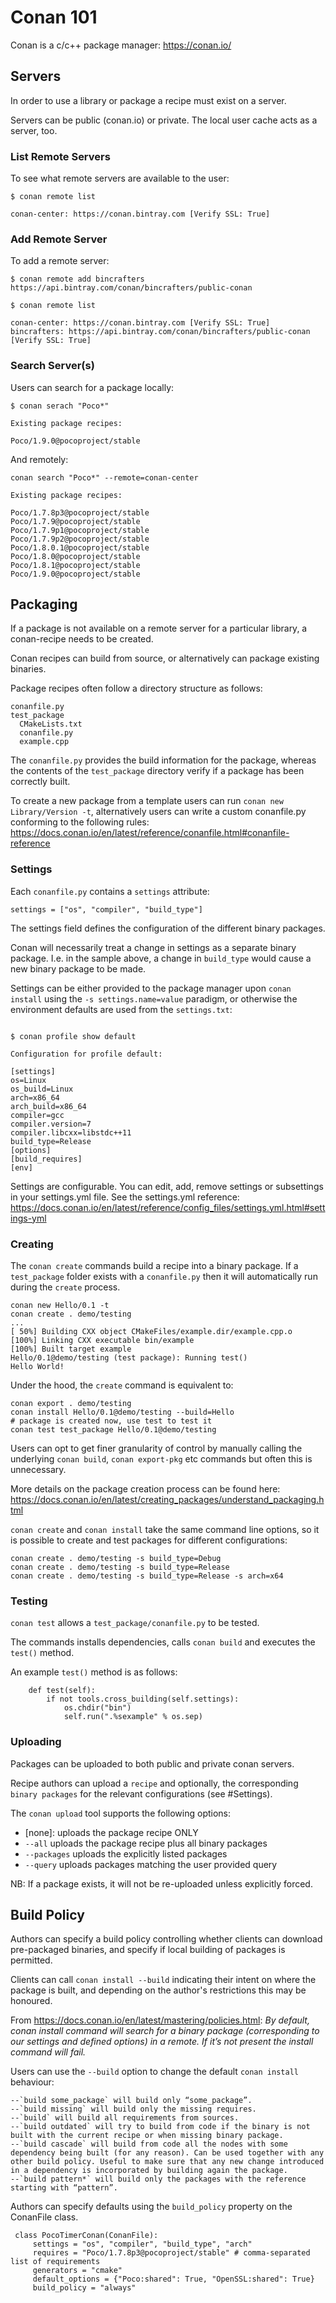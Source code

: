 # Conan 101

Conan is a c/c++ package manager: https://conan.io/

## Servers

In order to use a library or package a recipe must exist on a server.

Servers can be public (conan.io) or private. The local user cache acts as a server, too.

### List Remote Servers

To see what remote servers are available to the user:

```
$ conan remote list

conan-center: https://conan.bintray.com [Verify SSL: True]
```

### Add Remote Server

To add a remote server:

```
$ conan remote add bincrafters https://api.bintray.com/conan/bincrafters/public-conan

$ conan remote list

conan-center: https://conan.bintray.com [Verify SSL: True]
bincrafters: https://api.bintray.com/conan/bincrafters/public-conan [Verify SSL: True]

```

### Search Server(s)

Users can search for a package locally:

```
$ conan serach "Poco*"

Existing package recipes:

Poco/1.9.0@pocoproject/stable

```

And remotely:

```
conan search "Poco*" --remote=conan-center

Existing package recipes:

Poco/1.7.8p3@pocoproject/stable
Poco/1.7.9@pocoproject/stable
Poco/1.7.9p1@pocoproject/stable
Poco/1.7.9p2@pocoproject/stable
Poco/1.8.0.1@pocoproject/stable
Poco/1.8.0@pocoproject/stable
Poco/1.8.1@pocoproject/stable
Poco/1.9.0@pocoproject/stable

```

## Packaging

If a package is not available on a remote server for a particular library, a conan-recipe needs to be created.

Conan recipes can build from source, or alternatively can package existing binaries.

Package recipes often follow a directory structure as follows:

```
conanfile.py
test_package
  CMakeLists.txt
  conanfile.py
  example.cpp
 ```

The `conanfile.py` provides the build information for the package, whereas the contents of the `test_package` directory verify if a package has been correctly built.

To create a new package from a template users can run `conan new Library/Version -t`, alternatively users can write a custom conanfile.py conforming to the following rules: https://docs.conan.io/en/latest/reference/conanfile.html#conanfile-reference 

### Settings

Each `conanfile.py` contains a `settings` attribute:

```
settings = ["os", "compiler", "build_type"]
```

The settings field defines the configuration of the different binary packages. 

Conan will necessarily treat a change in settings as a separate binary package. I.e. in the sample above, a change in `build_type` would cause a new binary package to be made.

Settings can be either provided to the package manager upon `conan install` using the `-s settings.name=value` paradigm, or otherwise the environment defaults are used from the `settings.txt`:

```

$ conan profile show default

Configuration for profile default:

[settings]
os=Linux
os_build=Linux
arch=x86_64
arch_build=x86_64
compiler=gcc
compiler.version=7
compiler.libcxx=libstdc++11
build_type=Release
[options]
[build_requires]
[env]
```

Settings are configurable. You can edit, add, remove settings or subsettings in your settings.yml file. See the settings.yml reference: https://docs.conan.io/en/latest/reference/config_files/settings.yml.html#settings-yml


### Creating

The `conan create` commands build a recipe into a binary package. If a `test_package` folder exists with a `conanfile.py` then it will automatically run during the `create` process.

```
conan new Hello/0.1 -t
conan create . demo/testing
...
[ 50%] Building CXX object CMakeFiles/example.dir/example.cpp.o
[100%] Linking CXX executable bin/example
[100%] Built target example
Hello/0.1@demo/testing (test package): Running test()
Hello World!

```

Under the hood, the `create` command is equivalent to:

```
conan export . demo/testing
conan install Hello/0.1@demo/testing --build=Hello
# package is created now, use test to test it
conan test test_package Hello/0.1@demo/testing

```

Users can opt to get finer granularity of control by manually calling the underlying `conan build`, `conan export-pkg` etc commands but often this is unnecessary.

More details on the package creation process can be found here: https://docs.conan.io/en/latest/creating_packages/understand_packaging.html

`conan create` and `conan install` take the same command line options, so it is possible to create and test packages for different configurations:

```
conan create . demo/testing -s build_type=Debug
conan create . demo/testing -s build_type=Release
conan create . demo/testing -s build_type=Release -s arch=x64
```

### Testing

`conan test` allows a `test_package/conanfile.py` to be tested. 

The commands installs dependencies, calls `conan build` and executes the `test()` method.

An example `test()` method is as follows:

```
    def test(self):
        if not tools.cross_building(self.settings):
            os.chdir("bin")
            self.run(".%sexample" % os.sep)
```

### Uploading

Packages can be uploaded to both public and private conan servers.

Recipe authors can upload a `recipe` and optionally, the corresponding `binary packages` for the relevant configurations (see #Settings).

The `conan upload` tool supports the following options:
- [none]: uploads the package recipe ONLY
- `--all` uploads the package recipe plus all binary packages
- `--packages` uploads the explicitly listed packages 
- `--query` uploads packages matching the user provided query

NB: If a package exists, it will not be re-uploaded unless explicitly forced.

## Build Policy

Authors can specify a build policy controlling whether clients can download pre-packaged binaries, and specify if local building of packages is permitted.

Clients can call `conan install --build` indicating their intent on where the package is built, and depending on the author's restrictions this may be honoured.

From https://docs.conan.io/en/latest/mastering/policies.html:  _By default, conan install command will search for a binary package (corresponding to our settings and defined options) in a remote. If it’s not present the install command will fail._

Users can use the `--build` option to change the default `conan install` behaviour:

    --`build some_package` will build only “some_package”.
    --`build missing` will build only the missing requires.
    --`build` will build all requirements from sources.
    --`build outdated` will try to build from code if the binary is not built with the current recipe or when missing binary package.
    --`build cascade` will build from code all the nodes with some dependency being built (for any reason). Can be used together with any other build policy. Useful to make sure that any new change introduced in a dependency is incorporated by building again the package.
    --`build pattern*` will build only the packages with the reference starting with “pattern”.

Authors can specify defaults using the `build_policy` property on the ConanFile class.

```
 class PocoTimerConan(ConanFile):
     settings = "os", "compiler", "build_type", "arch"
     requires = "Poco/1.7.8p3@pocoproject/stable" # comma-separated list of requirements
     generators = "cmake"
     default_options = {"Poco:shared": True, "OpenSSL:shared": True}
     build_policy = "always"
```

